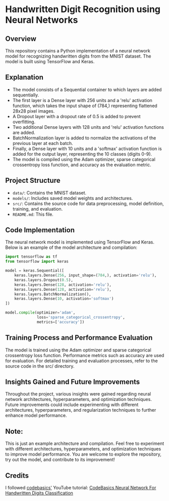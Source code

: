 # Handwritten Digit Recognition using Neural Networks

## Overview
This repository contains a Python implementation of a neural network model for recognizing handwritten digits from the MNIST dataset. The model is built using TensorFlow and Keras.

## Explanation
- The model consists of a Sequential container to which layers are added sequentially.
- The first layer is a Dense layer with 256 units and a 'relu' activation function, which takes the input shape of (784,) representing flattened 28x28 pixel images.
- A Dropout layer with a dropout rate of 0.5 is added to prevent overfitting.
- Two additional Dense layers with 128 units and 'relu' activation functions are added.
- BatchNormalization layer is added to normalize the activations of the previous layer at each batch.
- Finally, a Dense layer with 10 units and a 'softmax' activation function is added for the output layer, representing the 10 classes (digits 0-9).
- The model is compiled using the Adam optimizer, sparse categorical crossentropy loss function, and accuracy as the evaluation metric.

## Project Structure

- `data/`: Contains the MNIST dataset.
- `models/`: Includes saved model weights and architectures.
- `src/`: Contains the source code for data preprocessing, model definition, training, and evaluation.
- `README.md`: This file.

## Code Implementation

The neural network model is implemented using TensorFlow and Keras. Below is an example of the model architecture and compilation:

```python
import tensorflow as tf
from tensorflow import keras

model = keras.Sequential([
    keras.layers.Dense(256, input_shape=(784,), activation='relu'),
    keras.layers.Dropout(0.5),
    keras.layers.Dense(128, activation='relu'),
    keras.layers.Dense(128, activation='relu'),
    keras.layers.BatchNormalization(),
    keras.layers.Dense(10, activation='softmax')
])

model.compile(optimizer='adam',
              loss='sparse_categorical_crossentropy',
              metrics=['accuracy'])
```

## Training Process and Performance Evaluation
The model is trained using the Adam optimizer and sparse categorical crossentropy loss function. Performance metrics such as accuracy are used for evaluation. For detailed training and evaluation processes, refer to the source code in the src/ directory.

## Insights Gained and Future Improvements
Throughout the project, various insights were gained regarding neural network architectures, hyperparameters, and optimization techniques. Future improvements could include experimenting with different architectures, hyperparameters, and regularization techniques to further enhance model performance.

## Note:
This is just an example architecture and compilation. Feel free to experiment with different architectures, hyperparameters, and optimization techniques to improve model performance. You are welcome to explore the repository, try out the model, and contribute to its improvement!


## Credits
I followed [codebasics'](https://www.youtube.com/@codebasics) YouTube tutorial: [CodeBasics Neural Network For Handwritten Digits Classification](https://www.youtube.com/watch?v=iqQgED9vV7k&t=861s)



